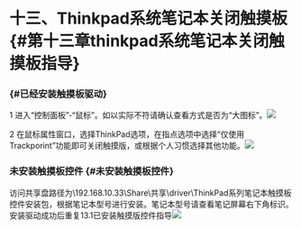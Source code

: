 # 十三、Thinkpad系统笔记本关闭触摸板 {#第十三章thinkpad系统笔记本关闭触摸板指导}

###  {#已经安装触摸板驱动}

1 进入“控制面板”-“鼠标”。如以实际不符请确认查看方式是否为“大图标”。![](https://ws3.sinaimg.cn/large/006tKfTcly1fj2zit1ykgj31c20mxq8r.jpg)

2 在鼠标属性窗口，选择ThinkPad选项，在指点选项中选择“仅使用Trackporint”功能即可关闭触摸版，或根据个人习惯选择其他功能。![](https://ws3.sinaimg.cn/large/006tKfTcly1fj2zkbgazij31c20ykq9t.jpg)

### 未安装触摸板控件 {#未安装触摸板控件}

访问共享盘路径为\192.168.10.33\Share\共享\driver\ThinkPad系列笔记本触摸板控件安装包，根据笔记本型号进行安装。笔记本型号请查看笔记屏幕右下角标识。安装驱动成功后重复13.1已安装触摸版控件指导![](https://ws4.sinaimg.cn/large/006tKfTcly1fj2zkq72fmj31c212xgro.jpg)

